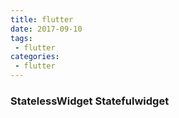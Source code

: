 ```yaml
---
title: flutter
date: 2017-09-10
tags:
 - flutter
categories:
 - flutter
---
```


### StatelessWidget Statefulwidget




